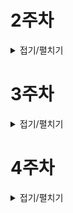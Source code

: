 # 2주차

<details>
<summary>접기/펼치기</summary>

#### 2023/9/4(월)

# 📌what i did
- 프로젝트 생성, 세팅 및 폴더 구조 만들기
- 피그마 만들기

# 📌issue & solution
## 📖 폴더 구조 수정
### 💢 issue
ATOMIC 패턴과  Component - custom hooks 패턴 합치면서 hooks 폴더에 atoms, molecules, organisms, page 로직 hook을 모으려고 했는데 이러면 너무 파일이 많아 질 수 있었다.
### 👀 solution
로직을 구분하는 hook이 사실상 재사용 되지는 않고 단지 view, logic을 구분하는데 의의가 있다고 생각해서 각 atoms, molecules, organisms, page 폴더에 컴포넌트 view 부분과 logic 파일을 같이 두기로 하였다.

# 📌to do
- 피그마 계속

#### 2023/9/5(화)

# 📌what i did
- 기본 ATOMIC 구조 예시 생성
- 피그마 만들기

# 📌issue & solution
## 📖 공통 Input.tsx 만들기 
### 💢 issue
원래는 공통 Input.tsx을 만들고 props로 password인지, 일반 default값으로 text인지 선택하여 다른 곳에서 공통으로 쓰려고 했는데, 삼항 연산자 또는 if문으로 분기를 해줘야해서 나눌지 공통으로 1개의 파일에 쓸지 고민했다.
### 👀 solution
결론은 나누기로 했다, input type이 text or password 말고도 email, 또는 search bar 인경우도 있으므로 나누는게 맞다고 생각했다.

# 📌to do
- 피그마 계속


#### 2023/9/6(수)

# 📌what i did
- 공통 컴포넌트 만들기
- 전역 CSS 변수 설정
- 홈 화면 만들기

# 📌what i learned
## 📖 CSS 통일하기
공통때는 이미지로 css를 대체한게 많아서 전역 CSS나 테마를 깊게 고민하지 않았는데, 이제 CSS가 중요해지면서 폰트나 color 변수등을 토의하면서 여러가지 정하였다.
화면에따라 사용할 폰트나 색상이 생각보다 더 다양해서 고민하고 정하는데 오래 걸렸다.

# 📌to do
- 홈 화면 구현


#### 2023/9/7(목)

# 📌what i did
- 홈화면 만들기

# 📌what i learned
## 📖 ATOMIC 패턴 회의감
ATOMIC 패턴의 의미는 재사용성에 있다고 하는데, 피그마를 다 그리고 본격적으로 개발을 시작하다보니 재사용성이 가능한 동일한 CSS의 컴포넌트들이 매우 적은 것을 느꼈다.
그러다보니 작게 나누어서 재사용성을 추구하기 보다는 한 컴포넌트가 너무 비대해지지 않도록 어느정도 컴포넌트를 나누는 기준을 세웠다는 것에 의의를 두어야 겠다고 생각했다.

리액트에서 많이 들어본 패턴이지만 아마 프로젝트 크기가 매우 큰 경우에만 의미가 있는 것 같다, 우리 프로젝트에서는 재사용성 보다 컴포넌트를 나누는 기준을 세웠다는 것에 의의를 두자.

# 📌to do
- 코드 리뷰
- 홈화면 마무리
- 모의 투자 부분 API 명세서 작성


#### 2023/9/8(금)

# 📌what i did
- 피그마 피드백 및 수정

# 📌what i learned
## 📖 UI/UX 고민
주식 및 투자라는 그래프와 숫자가 매우 많은 화면을 그리다보니 레이아웃에대한 고민을 굉장히 많이 하게 된다. 
게다가 초심자를 타겟팅으로 하여서 우리 프로젝트에 사실상 UI가 메인이고 가장 중요한 요소인 것 같다.

원래 나는 그래프나 차트 등을 실제 널린 주식 사이트처럼 보여주고 튜토리얼 및 도움말로 최대한 초심자에게 설명해준다는 느낌으로 했는데, 팀장님의 피드백, 의견은 차트나 그래프를 강조하기보다 해석, 정리한 요약 정보들을 시각적으로 간단하게 보여주자고 하였다.

팀장님 피드백을 받아드려서 전체적인 분위기 자체를 초심자가 보기 어려운 차트, 그래프 등에서 그냥 해석한 요약본 정보들을 보여주는 느낌으로 주말동안 수정해야겠다.

공통때는 피그마를 많이 안해서 몰랐고, 생각해보면 지금 프로젝트처럼 보여줄 정보가 많지 않았다, 게다가 대부분을 그냥 이미지로 써버려서 css할 부분도 적었는데 이번 프로젝트에는 확실히 UI/UX, 디자인, css를 많이 다루게 될 것 같다.

# 📌to do
- 피그마 수정

</details>

# 3주차

<details>
<summary>접기/펼치기</summary>

#### 2023/9/11(월)

# 📌what i did
- 피그마 피드백 및 수정
- 모의 투자 화면 atoms 컴포넌트 만들기

# 📌to do
- 피그마 수정
- 모의 투자 화면 컴포넌트 개발 계속

#### 2023/9/12(화)

# 📌what i did
- 모의 투자 화면 atoms 컴포넌트 만들기
- 모달 라이브러리 선택 및 디폴트 디자인 구현

# 📌to do
- 피그마 수정, 기능 명세서 작성

#### 2023/9/13(수)

# 📌what i did
- 기능 명세서 및 피그마 최종 완성
- modal 로직 및 컴포넌트 구조 구상

# 📌to do
- 모의 투자 화면 컴포넌트 개발 계속

#### 2023/9/14(목)

# 📌what i did
- 모의 투자 그룹 생성 모달 UI 및 로직

# 📌issue & solution
## 📖 그룹 생성 진행도 UI
### 💢 issue
나는 모의 투자 그룹 생성을 모달로 진행하고 모달이 띄워져있는 채로 다음단계 버튼을 누르면서 모달 내부 내용만 바뀌도록 했다.
여기서 현재 그룹 생성의 진행도(단계)를 표현하기 위해서 border만 있고 가운데가 빈 동그라미에 동그라미 border가 진행도만큼 원을 따라 차오르면서 진행도를 표현했다.
근데 진행도가 자연스럽게 차오르도록 애니메이션을 주려면 진행도 UI는 언마운트 없이 상태만 바뀌어야하고 모달 내부 내용들은 언마운트되고 새로운 내용으로 마운트되어야 했다.
### 👀 solution
진행도 UI 파일을 따로 구분하여 만들고 모달 내용 하위 컴포넌트가 아니라 모달 내용 + 진행도 구조로 하여서 진행도는 언마운트 없이 항상 보여지면서 상태만 변화, 모달 내용은 언마운트/마운트 되도록 했다.

# 📌what i learned
## 📖 useState대신 useReducer
```typescript
export type Period = "linkingMode" | 7 | 14 | 30;
export type SeedMoney = "accelerateMode" | 10000000 | 50000000 | 100000000 | 500000000 | 1000000000;

export interface GroupSetting {
  period: Period;
  seedMoney: SeedMoney;
}
```

```typescript
  const reducer = (
    groupSetting: GroupSetting,
    action: { type: string; payload?: Period | SeedMoney }
  ): GroupSetting => {
    switch (action.type) {
      case "PERIOD":
        return { ...groupSetting, period: action.payload as Period };
      case "SEED_MONEY":
        return { ...groupSetting, seedMoney: action.payload as SeedMoney };
      case "RESET":
        return initGroupSetting;
      default:
        throw new Error("Unhandled group setting action");
    }
  };

```
위처럼 useReucer를 사용해서 객체 형태의 상태를 다루었다. 
실제 사용시에는 이렇게만 하면 된다.
```typescript
dispatch({ type: "PERIOD", payload });
```

만약 useState로 해당 객체 형태의 상태를 다룬다면
```typescript
setGroupSetting((prevGroupSetting) => ({ ...prevGroupSetting, period: payload }))
```

지금으로는 간단한 객체 형태에 setState를 하는 형태도 단순해서 별 차이가 없지만 setState 할때, 단순히 1개의 속성값만 바꾸는게 아니고 복잡하게 바꾸어야 할때 추상화하기 좋은 것 같다.
또한 복잡하게 바꾸어야하는 로직이 자주 사용된다면 재사용성에도 좋을 것 이다.
내 예시에서는 둘다 해당되지 않아서 useState나 useReducer나 상관없을 듯

# 📌to do
- 그룹 생성 모달 로직 계속


#### 2023/9/15(금)

# 📌what i did
- 모의 투자 그룹 생성 모달 UI 및 로직

# 📌issue & solution
## 📖 그룹 생성 진행도 UI - 2
### 💢 issue
css만으로 원의 border만 원을 따라서 25%씩 늘어나도록(자연스러운 애니메이션 추가)하는게 좀 어려웠다.
spinner 예시만 많고 진행도 애니메이션을 방법을 못찾아서 border-top만 주고 rotate로 돌리고 하면 처음 25%는 만들 수 있었는데 그 border가 자연스럽게 늘어나면서 마지막에 상하좌우 border가 모두 덮게하는 css가 불가능했다.
### 👀 solution
border-top만 준 태그를 4개 겹치도록 두고 2단계가 되면 3개를 rotate, 3단계가 되면 2개를 rotate, 마지막 단계에서는 1개를 rotate해서 실제 border가 늘어나는건 아니고 움직이기만 하면서 늘어나는 느낌이 나도록 만들었다.
이 방법 생각해내는데 좀 오래 걸렸다.

# 📌what i learned
## 📖 react query 에러 핸들링
내가 원래 하는 에러 핸들링은 `try, catch`에서 cath에서 해결하는 것이었는데, useQuey를 쓰면서 에러핸들링을 하도록 도와주는 방법이 있길래 한번 사용해보았다.
```typescript
const { data } = useQuery('recentFeeds', getRecentFeeds, {
  onError: (error) => {
    console.log(error);
  },
});
```
이 onError안에 에러 코드에따른 에러 핸들링을 하면 된다.
이렇게하면 에러 핸들링하는 로직또한 분리가 가능해서 더 좋다고 판단하여 `try, catch`가 아닌 이방법을 쓰려한다.
에러 바운더리 라는 것도 있는데 아직 이해가 부족해서 더 살펴봐야겠다.

# 📌to do
- 그룹 생성 모달 로직 계속

</details>

# 4주차

<details>
<summary>접기/펼치기</summary>

#### 2023/9/18(월)

# 📌what i did
- 그룹 목록 및 그룹 목록 필터링 모달

# 📌issue & solution
## 📖 range slider
### 💢 issue
처음에는 순수 css로 직접 구현하려고 했는 range slider 막상 해보려니 굉장히 손이 많이 가고 복잡했다
### 👀 solution
프로젝트 진도가 빠른편은 아니라 rc-slider라는 라이브러리를 사용하여 빠르게 구현하였다. 최대 최소 값 및 cross 안되게 해주기, disable 상태해주기, step 설정 등등 직접 구현했으면 2,3일은 썼을 듯 하다...

# 📌to do
- 그룹 생성 모달에서 input 넣어서 직접 입력 되도록 수정
- 모의 투자 내부 UI 구성

#### 2023/9/19(화)

# 📌what i did
- 모의투자 진행중 페이지 sidebar
- 모의투자 진행중 페이지 grid css

# 📌to do
- 모의 투자 내부 UI 구성
- 백 엔드 소켓 구현 완료시, 모의 투자 메인 페이지에서 소켓 통신 및 api 구현


</details>

